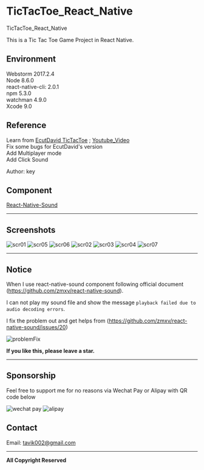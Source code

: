 # TicTacToe_React_Native

TicTacToe_React_Native

This is a Tic Tac Toe Game Project in React Native.

## Environment
Webstorm 2017.2.4 <br>
Node 8.6.0 <br>
react-native-cli: 2.0.1 <br>
npm 5.3.0 <br>
watchman 4.9.0 <br>
Xcode 9.0

## Reference
Learn from [EcutDavid TicTacToe](https://github.com/EcutDavid/react-native-tic-tac-toe) ; [Youtube_Video](https://www.youtube.com/watch?time_continue=3&v=_w7RcjvcSRs)
<br>Fix some bugs for EcutDavid's version
<br>Add Multiplayer mode
<br>Add Click Sound


Author: key


## Component

[React-Native-Sound](https://github.com/zmxv/react-native-sound)


-----

## Screenshots

![scr01](https://github.com/tavik000/TicTacToe_React_Native/raw/master/Screenshots/scr01.png)
![scr05](https://github.com/tavik000/TicTacToe_React_Native/raw/master/Screenshots/scr05.png)
![scr06](https://github.com/tavik000/TicTacToe_React_Native/raw/master/Screenshots/scr06.png)
![scr02](https://github.com/tavik000/TicTacToe_React_Native/raw/master/Screenshots/scr02.png)
![scr03](https://github.com/tavik000/TicTacToe_React_Native/raw/master/Screenshots/scr03.png)
![scr04](https://github.com/tavik000/TicTacToe_React_Native/raw/master/Screenshots/scr04.png)
![scr07](https://github.com/tavik000/TicTacToe_React_Native/raw/master/Screenshots/scr07.png)

-----

## Notice
When I use react-native-sound component following official document (https://github.com/zmxv/react-native-sound).

I can not play my sound file and show the message `playback failed due to audio decoding errors`.

I fix the problem out and get helps from (https://github.com/zmxv/react-native-sound/issues/20)

![problemFix](https://github.com/tavik000/TicTacToe_React_Native/raw/master/Screenshots/sound_problem.png)


**If you like this, please leave a star.**

-----

## Sponsorship
Feel free to support me for no reasons via Wechat Pay or Alipay with QR code below



![wechat pay](https://github.com/tavik000/Self_Organizing_Map/raw/master/Screenshots/wechatpay.png)
![alipay](https://github.com/tavik000/Self_Organizing_Map/raw/master/Screenshots/alipay.jpg)




## Contact



Email:  tavik002@gmail.com

-----

**All Copyright Reserved**
